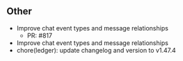 ## Other

- Improve chat event types and message relationships
   - PR: #817
- Improve chat event types and message relationships
- chore(ledger): update changelog and version to v1.47.4

